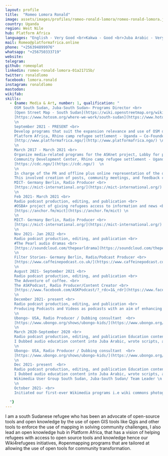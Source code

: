 ```yaml
---
layout: profile
title:  "Romeo Lomora Ronald"
image: assets/images/profiles/romeo-ronald-lomora/romeo-ronald-lomora.jpg
country: Uganda
region: West Nile
hub: Platform Africa
languages: "English - Very Good <br>Kakwa - Good <br>Juba Arabic - Very Good"
mail: Romeo@platformafrica.online
phone: "+256394899976"
whatsapp: "+256750333719"
website: 
telegram: 
github: romeoplat
linkedin: romeo-ronald-lomora-01a21715b/
twitter: ronaldlomo
facebook: lomora.ronald
instagram: ronaldlomo
mastodon: 
wikifab:
skills:
  - {name: Media & Art, number: 1, qualification: "
    OSM South Sudan, Juba-South Sudan— Programs Director <br>
    [Open Street Map - South Sudan](https://wiki.openstreetmap.org/wiki/South_Sudan) <br>
    [https://www.hotosm.org/where-we-work/south-sudan](https://www.hotosm.org/where-we-work/south-sudan/) \n
    \n
    September 2021 - PRESENT <br>
    Develop programs that suit the expansion relevance and use of OSM data and OSM South Sudan. <br>
    Platform Africa, Rhino camp refugee settlement - Uganda — Co-Founder- Admin <br>
    [http://www.platformafrica.ngo/](http://www.platformafrica.ngo/) \n
    \n
    March 2017 - March 2021 <br>
    Organize media-related programs for the ASKnet project, Lobby for projects. Coordinate with funders to make projects relevant and impactful to beneficiaries <br>
    Community Development Center, Rhino camp refugee settlement - Uganda — Community Liason Officer/PR <br>
    [https://cdc.ngo/](https://cdc.ngo/)  \n
    \n
    In charge of the PR and offline plus online representation of the organization <br>
    This involved creation of posts, community meetings, and feedback collection <br>
    MICT- Germany Berlin, Radio Producer <br>
    [https://mict-international.org/](https://mict-international.org/) \n
    \n
    Feb 2021- March 2021 <br>
    Radio podcast production, editing, and publication <br>
    #OSBA+ project of giving refugees access to information and news <br>
    [https://anchor.fm/mict](https://anchor.fm/mict) \n
    \n
    MICT- Germany Berlin, Radio Producer <br>
    [https://mict-international.org/](https://mict-international.org/) \n
    \n
    Nov 2021- Jan 2022 <br>
    Radio podcast production, editing, and publication <br>
    #The Pearl audio dramas <br>
    [https://soundcloud.com/thepearldrama](https://soundcloud.com/thepearldrama) \n
    \n
    Filter Stories- Germany Berlin, Radio/Podcast Producer <br>
    [https://www.caffeinepodcast.co.uk/](https://www.caffeinepodcast.co.uk/) \n
    \n
    August 2021- September 2021 <br>
    Radio podcast production, editing, and publication <br>
    The Adventure of coffee. <br>
    The ASKPodcast, Radio Producer/Content Creator <br>
    [https://www.facebook.com/ASKPodcast/?_rdc=1&_rdr](https://www.facebook.com/ASKPodcast/?_rdc=1&_rdr) \n
    \n
    December 2021- present <br>
    Radio podcast production, editing, and publication <br>
    Producing Podcasts and Videos as podcasts with an aim of enhancing content that intends to showcase the different innovations in Africa that exist in post-conflict areas of Africa \n
    \n
    Ubongo- USA, Radio Producer / Dubbing consultant  <br>
    [https://www.ubongo.org/shows/ubongo-kids/](https://www.ubongo.org/shows/ubongo-kids/) \n
    \n
    March 2020-September 2020 <br>
    Radio podcast production, editing, and publication Education content developer <br>
    I Dubbed audio education content into Juba Arabic, wrote scripts, and dubbed, edited into Juba Arabic audios to be consumed by refugees \n
    \n
    Ubongo- USA, Radio Producer / Dubbing consultant  <br>
    [https://www.ubongo.org/shows/ubongo-kids/](https://www.ubongo.org/shows/ubongo-kids/) \n
    \n
    Dec 2021- present  <br>
    Radio podcast production, editing, and publication Education content developer  <br>
    I Dubbed audio education content into Juba Arabic, wrote scripts, and dubbed, edited into Juba Arabic audios to be consumed by refugees  <br>
    Wikimedia User Group South Sudan, Juba-South Sudan/ Team Leader \n
    \n
    October 2021- <br>
    Initiated our first-ever Wikimedia programs i.e wiki commons photography hunt that shall resume on Feb 2022 \n
  
  "}
---
```


I am a south Sudanese refugee who has been an advocate of open-source tools and open knowledge by the use of open GIS tools like Qgis and other tools to enforce the use of mapping in solving community challenges, I also lead an open knowledge hub in Platform Africa, that has a vision of helping refugees with access to open source tools and knowledge hence our Wiki4refugees initiatives, #openmapping programs that are tailored at allowing the use of open tools for community transformation.